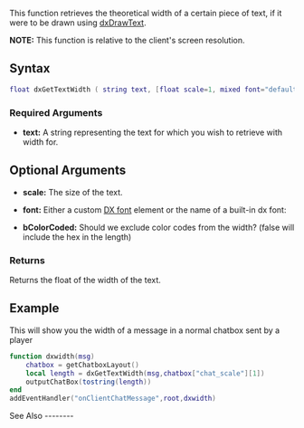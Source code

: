 This function retrieves the theoretical width of a certain piece of text, if it were to be drawn using [dxDrawText](/docs/dxDrawText.md "wikilink").

**NOTE:** This function is relative to the client's screen resolution.

Syntax
------

``` lua
float dxGetTextWidth ( string text, [float scale=1, mixed font="default", bool bColorCoded=false] )
```

### Required Arguments

-   **text:** A string representing the text for which you wish to retrieve with width for.

Optional Arguments
------------------

-   **scale:** The size of the text.
-   **font:** Either a custom [DX font](/docs/DX_font.md "wikilink") element or the name of a built-in dx font:

-   **bColorCoded:** Should we exclude color codes from the width? (false will include the hex in the length)

### Returns

Returns the float of the width of the text.

Example
-------

<section name="Example" class="client" show="true">
This will show you the width of a message in a normal chatbox sent by a player

``` lua
function dxwidth(msg)
    chatbox = getChatboxLayout()
    local length = dxGetTextWidth(msg,chatbox["chat_scale"][1])
    outputChatBox(tostring(length))
end
addEventHandler("onClientChatMessage",root,dxwidth)
```

</section>
See Also
--------
